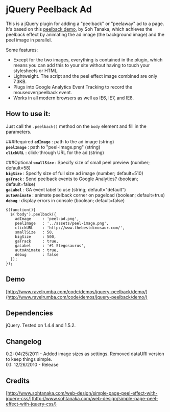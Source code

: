 # jQuery Peelback Ad
This is a jQuery plugin for adding a "peelback" or "peelaway" ad to a page. It's based on this [peelback demo](http://www.sohtanaka.com/web-design/simple-page-peel-effect-with-jquery-css/), by Soh Tanaka, which achieves the peelback effect by animating the ad image (the background image) and the peel image in parallel.

Some features:

* Except for the two images, everything is contained in the plugin, which means you can add this to your site without having to touch your stylesheets or HTML.
* Lightweight. The script and the peel effect image combined are only 7.3KB.
* Plugs into Google Analytics Event Tracking to record the mouseover/peelback event.
* Works in all modern browsers as well as IE6, IE7, and IE8.

## How to use it:
Just call the `.peelback()` method on the `body` element and fill in the parameters.

###Required
**`adImage`** : path to the ad image (string)  
**`peelImage`** : path to "peel-image.png" (string)  
**`clickURL`** : click-through URL for the ad (string)

###Optional
**`smallSize`** : Specify size of small peel preview (number; default=58)  
**`bigSize`** : Specify size of full size ad image (number; default=510)  
**`gaTrack`** : Send peelback events to Google Analytics? (boolean; default=false)  
**`gaLabel`** : GA event label to use (string; default="default")  
**`autoAnimate`** : animate peelback corner on pageload (boolean; default=true)   
**`debug`** : display errors in console (boolean; default=false) 
    
    $(function(){
      $('body').peelback({
        adImage     : 'peel-ad.png',
        peelImage   : '../assets/peel-image.png',
        clickURL    : 'http://www.thebestdinosaur.com/',
        smallSize   : 50,
        bigSize     : 500,
        gaTrack     : true,
        gaLabel     : '#1 Stegosaurus',
        autoAnimate : true,
        debug       : false 
      });
    });
    
## Demo
[http://www.ravelrumba.com/code/demos/jquery-peelback/demo/](http://www.ravelrumba.com/code/demos/jquery-peelback/demo/)

## Dependencies
jQuery. Tested on 1.4.4 and 1.5.2.

## Changelog
0.2: 04/25/2011 - Added image sizes as settings. Removed dataURI version to keep things simple.  
0.1: 12/26/2010 - Release

## Credits
[http://www.sohtanaka.com/web-design/simple-page-peel-effect-with-jquery-css/](http://www.sohtanaka.com/web-design/simple-page-peel-effect-with-jquery-css/)